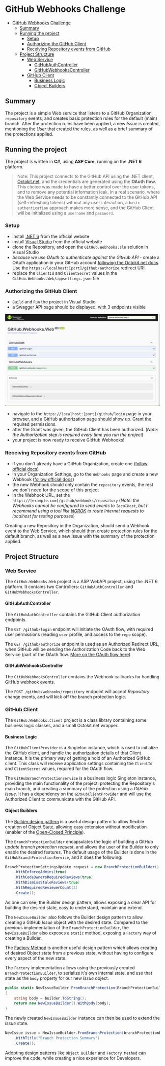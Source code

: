# GitHub Webhooks Challenge

- [GitHub Webhooks Challenge](#github-webhooks-challenge)
  - [Summary](#summary)
  - [Running the project](#running-the-project)
    - [Setup](#setup)
    - [Authorizing the GitHub Client](#authorizing-the-github-client)
    - [Receiving Repository events from GitHub](#receiving-repository-events-from-github)
  - [Project Structure](#project-structure)
    - [Web Service](#web-service)
      - [GitHubAuthController](#githubauthcontroller)
      - [GitHubWebhooksController](#githubwebhookscontroller)
    - [GitHub Client](#github-client)
      - [Business Logic](#business-logic)
      - [Object Builders](#object-builders)

## Summary

The project is a simple Web service that listens to a GitHub Organization `repository` events, and creates basic protection rules for the default (main) branch.
After the protection rules have been applied, a new *Issue* is created, mentioning the *User* that created the rules, as well as a brief summary of the protections applied.

## Running the project

The project is written in **C#**, using **ASP Core**, running on the **.NET 6** platform.

> Note: This project connects to the GitHub API using the .NET client, [Octokit.net](https://github.com/octokit/octokit.net), and the credentials are generated using the **OAuth flow**. This choice was made to have a better control over the user tokens, and to remove any potential information leak. In a real scenario, where the Web Service needs to be constantly connected to the GitHub API (self-refreshing tokens) without any user interaction, a `basic authentication` approach makes more sense, and the GitHub Client will be initialized using a `username` and `password`.

### Setup
- install [.NET 6](https://dotnet.microsoft.com/en-us/download/dotnet/6.0) from the official website
- install [Visual Studio](https://visualstudio.microsoft.com/) from the official website
- clone the Repository, and open the `GitHub.Webhooks.sln` solution in Visual Studio
- *because we use OAuth to authenticate against the GitHub API* - create a OAuth application in your GitHub account [following the Octokit.net docs](https://github.com/octokit/octokit.net/blob/main/docs/oauth-flow.md). Use the `https://localhost:[port]/github/authorize` redirect URI.
- replace the `ClientId` and `ClientSecret` values in the `GitHub.Webhooks.Web/appsettings.json` file

### Authorizing the GitHub Client
- `Build` and `Run` the project in Visual Studio
- a Swagger API page should be displayed, with 3 endpoints visible

![Swagger Dashboard](./docs/swagger.png)

- navigate to the `https://localhost:[port]/github/login` page in your browser, and a GitHub authorization page should show up. Grant the required permissions.
- after the Grant was given, the GitHub Client has been authorized. (*Note: the Authorization step is required every time you run the project*)
- your project is now ready to receive GitHub Webhooks!

### Receiving Repository events from GitHub
- if you don't already have a GitHub Organization, create one ([follow official docs](https://docs.github.com/en/organizations/collaborating-with-groups-in-organizations/creating-a-new-organization-from-scratch))
- in your Organization Settings, go to the `Webhooks` page and create a new Webhook ([follow official docs](https://docs.github.com/en/developers/webhooks-and-events/webhooks/creating-webhooks))
- the new Webhook should only contain the `repository` events, the rest we don't need for the scope of this project
- in the Webhook URL, set the `https://[example.com]/github/webhooks/repository` (*Note: the Webhooks cannot be configured to send events to `localhost`, but I recommend using a tool like [NGROK](https://ngrok.com/) to route Internet requests to localhost for testing purposes*)

Creating a new Repository in the Organization, should send a Webhook event to the Web Service, which should then create protection rules for the default branch, as well as a new Issue with the summary of the protection applied.

## Project Structure

### Web Service

The `GitHub.Webhooks.Web` project is a ASP WebAPI project, using the .NET 6 platform.
It contains two Controllers: `GitHubAuthController` and `GitHubWebhooksController`.

#### GitHubAuthController

The `GitHubAuthController` contains the GitHub Client authorization endpoints. 

The `GET /github/login` endpoint will initiate the OAuth flow, with required user permissions (reading `user` profile, and access to the `repo` scope).

The `GET /github/authorize` endpoint is used as an Authorized Redirect URL, when GitHub will be sending the Authorization Code back to the Web Service (part of the OAuth flow. [More on the OAuth flow here](https://docs.github.com/en/developers/apps/building-oauth-apps/authorizing-oauth-apps)).

#### GitHubWebhooksController

The `GitHubWebhooksController` contains the Webhook callbacks for handling GitHub webhook events.

The `POST /github/webhooks/repository` endpoint will accept *Repository* change events, and will kick off the branch protection logic.

### GitHub Client

The `GitHub.Webhooks.Client` project is a class library containing some business logic classes, and a small Octokit.net wrapper.

#### Business Logic

The `GitHubClientProvider` is a Singleton instance, which is used to initialize the GitHub client, and handle the authorization details of that Client instance. It is the primary way of getting a hold of an Authorized GitHub client. This class will receive application settings containing the `ClientId` and `ClientSecret` values, required for the OAuth flow.

The `GitHubBranchProtectionService` is a business logic Singleton instance, providing the main functionality of the project: protecting the Repository's main branch, and creating a summary of the protection using a *GitHub Issue*. It has a dependency on the `GitHubClientProvider` and will use the Authorized Client to communicate with the GitHub API.

#### Object Builders

The [Builder design pattern](https://en.wikipedia.org/wiki/Builder_pattern) is a useful design pattern to allow flexible creation of Object State, allowing easy extension without modification (enabler of the [Open-Closed Principle](https://en.wikipedia.org/wiki/Open%E2%80%93closed_principle)).

The `BranchProtectionBuilder` encapsulates the logic of building a GitHub *update branch protection request*, and allows the user of the Builder to only enable the desired features. The default usage of the Builder is done in the `GitHubBranchProtectionService`, and it does the following:

``` C#
BranchProtectionSettingsUpdate request = new BranchProtectionBuilder()
    .WithEnforceAdmins(true)
    .WithCodeOwnersRequiredReviews(true)
    .WithDismissStaleReviews(true)
    .WithRequiredReviewerCount(2)
    .Create();
```

As one can see, the Builder design pattern, allows exposing a clear API for building the desired state, easy to understand, maintain and extend.

The `NewIssueBuilder` also follows the Builder design pattern to allow creating a GitHub *Issue* object with the desired state. Compared to the previous implementation of the `BranchProtectionBuilder`, the `NewIssueBuilder` also exposes a `static` method, exposing a `Factory` way of creating a Builder. 

The [Factory Method](https://en.wikipedia.org/wiki/Factory_method_pattern) is another useful design pattern which allows creating of desired Object state from a previous state, without having to configure every aspect of the new state.

The `Factory` implementation allows using the previously created `BranchProtectionBuilder`, to serialize it's own internal state, and use that state as the `body` property for our new *Issue* object.

``` C#
public static NewIssueBuilder FromBranchProtection(BranchProtectionBuilder builder)
{
    string body = builder.ToString();
    return new NewIssueBuilder().WithBody(body);
}
```

The newly created `NewIssueBuilder` instance can then be used to extend the *Issue* state.

``` C#
NewIssue issue = NewIssueBuilder.FromBranchProtection(branchProtectionBuilder)
    .WithTitle("Branch Protection Summary")
    .Create();
```

Adopting design patterns like `Object Builder` and `Factory Method` can improve the code, while creating a nice experience for Developers.